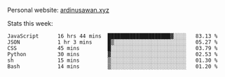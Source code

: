 Personal website: [ardinusawan.xyz](https://ardinusawan.xyz)

Stats this week:
<!--START_SECTION:waka-->

```text
JavaScript      16 hrs 44 mins  ████████████████████▓░░░░   83.13 %
JSON            1 hr 3 mins     █▒░░░░░░░░░░░░░░░░░░░░░░░   05.27 %
CSS             45 mins         █░░░░░░░░░░░░░░░░░░░░░░░░   03.79 %
Python          30 mins         ▓░░░░░░░░░░░░░░░░░░░░░░░░   02.53 %
sh              15 mins         ▒░░░░░░░░░░░░░░░░░░░░░░░░   01.30 %
Bash            14 mins         ▒░░░░░░░░░░░░░░░░░░░░░░░░   01.20 %
```

<!--END_SECTION:waka-->
